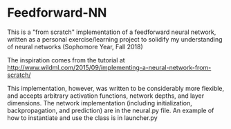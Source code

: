 # Feedforward-NN

This is a "from scratch" implementation of a feedforward neural network, written as a personal exercise/learning project to solidify my understanding of neural networks (Sophomore Year, Fall 2018)

The inspiration comes from the tutorial at http://www.wildml.com/2015/09/implementing-a-neural-network-from-scratch/

This implementation, however, was written to be considerably more flexible, and accepts arbitrary activation functions, network depths, and layer dimensions. 
The network implementation (including initialization, backpropagation, and prediction) are in the neural.py file. 
An example of how to instantiate and use the class is in launcher.py
